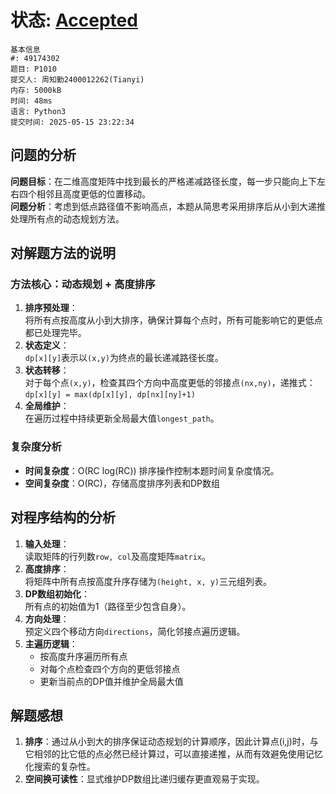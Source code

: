 # 状态: [Accepted](http://dsbpython.openjudge.cn/dspythonbook/solution/49174302/)
```
基本信息
#: 49174302
题目: P1010
提交人: 周知勤2400012262(Tianyi)
内存: 5000kB
时间: 48ms
语言: Python3
提交时间: 2025-05-15 23:22:34
```

## 问题的分析
**问题目标**：在二维高度矩阵中找到最长的严格递减路径长度，每一步只能向上下左右四个相邻且高度更低的位置移动。  
**问题分析**：考虑到低点路径值不影响高点，本题从简思考采用排序后从小到大递推处理所有点的动态规划方法。

## 对解题方法的说明
### 方法核心：动态规划 + 高度排序
1. **排序预处理**：  
   将所有点按高度从小到大排序，确保计算每个点时，所有可能影响它的更低点都已处理完毕。  
2. **状态定义**：  
   `dp[x][y]`表示以`(x,y)`为终点的最长递减路径长度。  
3. **状态转移**：  
   对于每个点`(x,y)`，检查其四个方向中高度更低的邻接点`(nx,ny)`，递推式：  
   `dp[x][y] = max(dp[x][y], dp[nx][ny]+1)`  
4. **全局维护**：  
   在遍历过程中持续更新全局最大值`longest_path`。

### 复杂度分析
- **时间复杂度**：O(RC log(RC)) 排序操作控制本题时间复杂度情况。
- **空间复杂度**：O(RC)，存储高度排序列表和DP数组

## 对程序结构的分析
1. **输入处理**：  
   读取矩阵的行列数`row, col`及高度矩阵`matrix`。  
2. **高度排序**：  
   将矩阵中所有点按高度升序存储为`(height, x, y)`三元组列表。  
3. **DP数组初始化**：  
   所有点的初始值为1（路径至少包含自身）。  
4. **方向处理**：  
   预定义四个移动方向`directions`，简化邻接点遍历逻辑。  
5. **主遍历逻辑**：  
   - 按高度升序遍历所有点  
   - 对每个点检查四个方向的更低邻接点  
   - 更新当前点的DP值并维护全局最大值  

## 解题感想
1. **排序**：通过从小到大的排序保证动态规划的计算顺序，因此计算点(i,j)时，与它相邻的比它低的点必然已经计算过，可以直接递推，从而有效避免使用记忆化搜索的复杂性。  
2. **空间换可读性**：显式维护DP数组比递归缓存更直观易于实现。 
